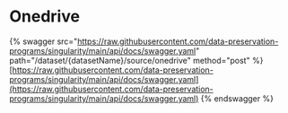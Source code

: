 # Onedrive

{% swagger src="https://raw.githubusercontent.com/data-preservation-programs/singularity/main/api/docs/swagger.yaml" path="/dataset/{datasetName}/source/onedrive" method="post" %}
[https://raw.githubusercontent.com/data-preservation-programs/singularity/main/api/docs/swagger.yaml](https://raw.githubusercontent.com/data-preservation-programs/singularity/main/api/docs/swagger.yaml)
{% endswagger %}
